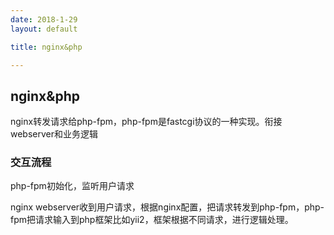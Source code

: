 ```yaml
---
date: 2018-1-29
layout: default

title: nginx&php

---
```


## nginx&php

nginx转发请求给php-fpm，php-fpm是fastcgi协议的一种实现。衔接webserver和业务逻辑


### 交互流程
php-fpm初始化，监听用户请求


nginx webserver收到用户请求，根据nginx配置，把请求转发到php-fpm，php-fpm把请求输入到php框架比如yii2，框架根据不同请求，进行逻辑处理。









